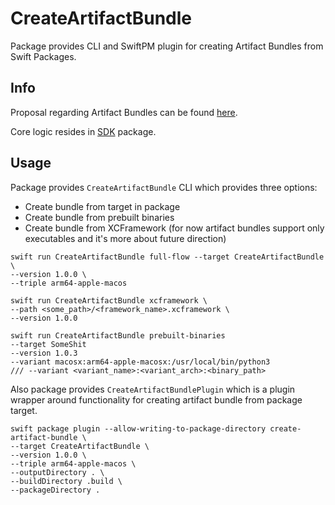 # CreateArtifactBundle

Package provides CLI and SwiftPM plugin for creating Artifact Bundles from Swift Packages.

## Info

Proposal regarding Artifact Bundles can be found [here](https://github.com/apple/swift-evolution/blob/main/proposals/0305-swiftpm-binary-target-improvements.md).

Core logic resides in [SDK](https://github.com/aleksproger/create-artifact-bundle-kit.git) package.

## Usage

Package provides `CreateArtifactBundle` CLI which provides three options: 
- Create bundle from target in package
- Create bundle from prebuilt binaries
- Create bundle from XCFramework (for now artifact bundles support only executables and it's more about future direction)

```shell
swift run CreateArtifactBundle full-flow --target CreateArtifactBundle \
--version 1.0.0 \
--triple arm64-apple-macos

swift run CreateArtifactBundle xcframework \
--path <some_path>/<framework_name>.xcframework \
--version 1.0.0

swift run CreateArtifactBundle prebuilt-binaries 
--target SomeShit 
--version 1.0.3 
--variant macosx:arm64-apple-macosx:/usr/local/bin/python3
/// --variant <variant_name>:<variant_arch>:<binary_path> 

```

Also package provides `CreateArtifactBundlePlugin` which is a plugin wrapper around functionality for creating artifact bundle from package target.

```shell
swift package plugin --allow-writing-to-package-directory create-artifact-bundle \
--target CreateArtifactBundle \
--version 1.0.0 \
--triple arm64-apple-macos \
--outputDirectory . \
--buildDirectory .build \
--packageDirectory .
```
